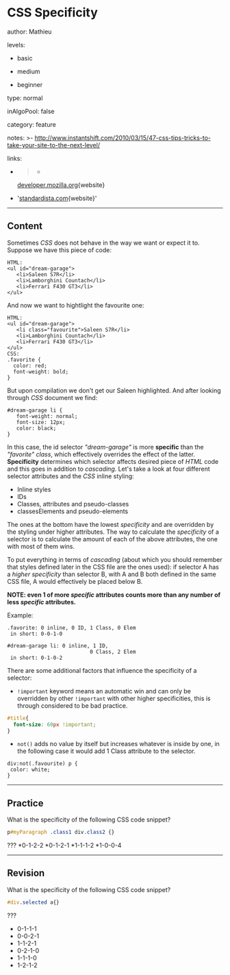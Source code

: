 # CSS Specificity
author: Mathieu

levels:

  - basic

  - medium

  - beginner

type: normal

inAlgoPool: false

category: feature

notes: >-
  http://www.instantshift.com/2010/03/15/47-css-tips-tricks-to-take-your-site-to-the-next-level/

links:

  - >-
    [developer.mozilla.org](https://developer.mozilla.org/en-US/docs/Web/CSS/Specificity){website}

  - '[standardista.com](http://standardista.com/css3/css-specificity/){website}'

---
## Content

Sometimes *CSS* does not behave in the way we want or expect it to. Suppose we have this piece of code:
```
HTML:
<ul id="dream-garage">
   <li>Saleen S7R</li>
   <li>Lamborghini Countach</li>         
   <li>Ferrari F430 GT3</li>
</ul>
```
And now we want to hightlight the favourite one:
```
HTML:
<ul id="dream-garage">
   <li class="favourite">Saleen S7R</li>
   <li>Lamborghini Countach</li>
   <li>Ferrari F430 GT3</li>
</ul>
CSS:
.favorite {
  color: red;
  font-weight: bold;
}
```
But upon compilation we don't get our Saleen highlighted. And after looking through *CSS* document we find:
```
#dream-garage li {
   font-weight: normal;                   
   font-size: 12px;
   color: black;
}
```
In this case, the id selector *"dream-garage"* is more **specific** than the *"favorite" class*, which effectively overrides the effect of the latter.
**Specificity** determines which selector affects desired piece of *HTML* code and this goes in addition to *cascading*. Let's take a look at four different selector attributes and the *CSS* inline styling:
 - Inline styles
 - IDs
 - Classes, attributes and pseudo-classes
 - classesElements and pseudo-elements

The ones at the bottom have the lowest *specificity* and are overridden by the styling under higher attributes. The way to calculate the *specificity* of a selector is to calculate the amount of each of the above attributes, the one with most of them wins.

To put everything in terms of *cascading* (about which you should remember that styles defined later in the CSS file are the ones used): if selector A has a *higher specificity* than selector B, with A and B both defined in the same CSS file, A would effectively be placed below B.

**NOTE: even 1 of more *specific* attributes counts more than any number of less *specific* attributes.**

Example:
```
.favorite: 0 inline, 0 ID, 1 Class, 0 Elem
 in short: 0-0-1-0

#dream-garage li: 0 inline, 1 ID,
                           0 Class, 2 Elem
 in short: 0-1-0-2
```


There are some additional factors that influence the specificity of a selector:
 - `!important` keyword means an automatic win and can only be overridden by other `!important` with other higher specificities, this is through considered to be bad practice.
 ```css
 #title{
   font-size: 60px !important;
 }
 ```
 - `not()` adds no value by itself but increases whatever is inside by one, in the following case it would add 1 Class attribute to the selector.
 ```
 div:not(.favourite) p {
  color: white;
}
 ```

---
## Practice

What is the specificity of the following CSS code snippet?
```css
p#myParagraph .class1 div.class2 {}
```

???
*0-1-2-2
*0-1-2-1
*1-1-1-2
*1-0-0-4

---
## Revision

What is the specificity of the following CSS code snippet?
```css
#div.selected a{}
```

???
* 0-1-1-1
* 0-0-2-1
* 1-1-2-1
* 0-2-1-0
* 1-1-1-0
* 1-2-1-2
